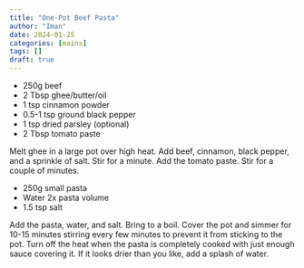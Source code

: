 ```yaml
---
title: "One-Pot Beef Pasta"
author: "Iman"
date: 2024-01-25
categories: [mains]
tags: []
draft: true
---
```


- 250g beef
- 2 Tbsp ghee/butter/oil
- 1 tsp cinnamon powder
- 0.5-1 tsp ground black pepper
- 1 tsp dried parsley (optional)
- 2 Tbsp tomato paste

Melt ghee in a large pot over high heat. Add beef, cinnamon, black pepper, and a sprinkle of salt. Stir for a minute. Add the tomato paste. Stir for a couple of minutes.

- 250g small pasta
- Water 2x pasta volume
- 1.5 tsp salt

Add the pasta, water, and salt. Bring to a boil. Cover the pot and simmer for 10-15 minutes stirring every few minutes to prevent it from sticking to the pot. Turn off the heat when the pasta is completely cooked with just enough sauce covering it. If it looks drier than you like, add a splash of water.
